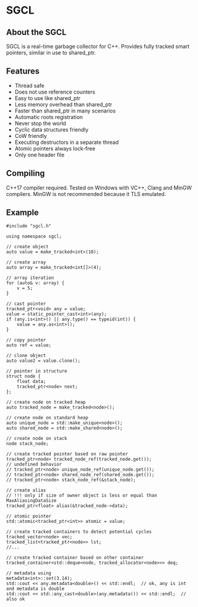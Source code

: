 # SGCL
## About the SGCL
SGCL is a real-time garbage collector for C++. Provides fully tracked smart pointers, similar in use to shared_ptr.
## Features
- Thread safe
- Does not use reference counters
- Easy to use like shared_ptr
- Less memory overhead than shared_ptr
- Faster than shared_ptr in many scenarios
- Automatic roots registration
- Never stop the world
- Cyclic data structures friendly
- CoW friendly
- Executing destructors in a separate thread
- Atomic pointers always lock-free
- Only one header file

## Compiling
C++17 compiler required. Tested on Windows with VC++, Clang and MinGW compilers. MinGW is not recommended because it TLS emulated.
## Example
```
#include "sgcl.h"

using namespace sgcl;

// create object
auto value = make_tracked<int>(10);

// create array
auto array = make_tracked<int[]>(4);

// array iteration
for (auto& v: array) {
    v = 5;
}

// cast pointer
tracked_ptr<void> any = value;
value = static_pointer_cast<int>(any);
if (any.is<int>() || any.type() == typeid(int)) {
    value = any.as<int>();
}

// copy pointer
auto ref = value;

// clone object
auto value2 = value.clone();

// pointer in structure
struct node {
    float data;
    tracked_ptr<node> next;
};

// create node on tracked heap
auto tracked_node = make_tracked<node>();

// create node on standard heap
auto unique_node = std::make_unique<node>();
auto shared_node = std::make_shared<node>();

// create node on stack
node stack_node;

// create tracked pointer based on raw pointer
tracked_ptr<node> tracked_node_ref(tracked_node.get());
// undefined behavior
// tracked_ptr<node> unique_node_ref(unique_node.get());
// tracked_ptr<node> shared_node_ref(shared_node.get());
// tracked_ptr<node> stack_node_ref(&stack_node);

// create alias
// !!! only if size of owner object is less or equal than MaxAliasingDataSize
tracked_ptr<float> alias(&tracked_node->data);

// atomic pointer
std::atomic<tracked_ptr<int>> atomic = value;

// create tracked containers to detect potential cycles
tracked_vector<node> vec;
tracked_list<tracked_ptr<node>> lst;
//...

// create tracked container based on other container
tracked_container<std::deque<node, tracked_allocator<node>>> deq;

// metadata using
metadata<int>::set(3.14);
std::cout << any.metadata<double>() << std::endl;  // ok, any is int and metadata is double
std::cout << std::any_cast<double>(any.metadata()) << std::endl;  // also ok
```
